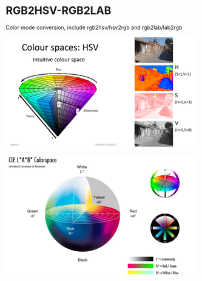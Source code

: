 # RGB2HSV-RGB2LAB
Color mode conversion, include rgb2hsv/hsv2rgb and rgb2lab/lab2rgb


![image](https://github.com/oraclBH/RGB2HSV-RGB2LAB/blob/main/Screenshots/HSV.png)


![image](https://github.com/oraclBH/RGB2HSV-RGB2LAB/blob/main/Screenshots/lab.png)
